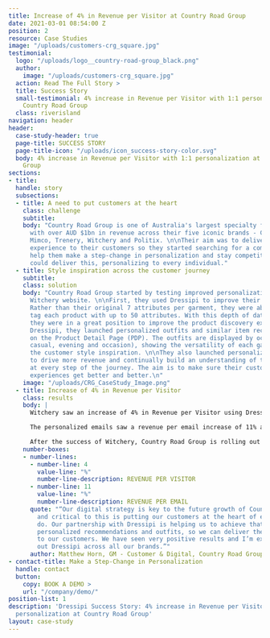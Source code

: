 ```yaml
---
title: Increase of 4% in Revenue per Visitor at Country Road Group
date: 2021-03-01 08:54:00 Z
position: 2
resource: Case Studies
image: "/uploads/customers-crg_square.jpg"
testimonial:
  logo: "/uploads/logo__country-road-group_black.png"
  author:
    image: "/uploads/customers-crg_square.jpg"
  action: Read The Full Story >
  title: Success Story
  small-testimonial: 4% increase in Revenue per Visitor with 1:1 personalization at
    Country Road Group
  class: riverisland
navigation: header
header:
  case-study-header: true
  page-title: SUCCESS STORY
  page-title-icon: "/uploads/icon_success-story-color.svg"
  body: 4% increase in Revenue per Visitor with 1:1 personalization at Country Road
    Group
sections:
- title: 
  handle: story
  subsections:
  - title: A need to put customers at the heart
    class: challenge
    subtitle: 
    body: "Country Road Group is one of Australia's largest specialty fashion retailers
      with over AUD $1bn in revenue across their five iconic brands - Country Road,
      Mimco, Trenery, Witchery and Politix. \n\nTheir aim was to deliver the best
      experience to their customers so they started searching for a company that could
      help them make a step-change in personalization and stay competitive.\n\nDressipi
      could deliver this, personalizing to every individual."
  - title: Style inspiration across the customer journey
    subtitle: 
    class: solution
    body: "Country Road Group started by testing improved personalization on their
      Witchery website. \n\nFirst, they used Dressipi to improve their product tagging.
      Rather than their original 7 attributes per garment, they were able to automatically
      tag each product with up to 50 attributes. With this depth of data in place,
      they were in a great position to improve the product discovery experience.\n\nUsing
      Dressipi, they launched personalized outfits and similar item recommendations
      on the Product Detail Page (PDP). The outfits are displayed by occasion (work,
      casual, evening and occasion), showing the versatility of each garment and giving
      the customer style inspiration. \n\nThey also launched personalized weekly emails
      to drive more revenue and continually build an understanding of their visitors
      at every step of the journey. The aim is to make sure their customers' shopping
      experiences get better and better.\n"
    image: "/uploads/CRG_CaseStudy_Image.png"
  - title: Increase of 4% in Revenue per Visitor
    class: results
    body: |
      Witchery saw an increase of 4% in Revenue per Visitor using Dressipi’s similar items and personalized outfits vs their incumbent provider.

      The personalized emails saw a revenue per email increase of 11% against Witchery’s BAU emails. They are now looking to launch post-purchase emails to show customers what to wear with items they recently bought in a way that works perfectly for them.

      After the success of Witchery, Country Road Group is rolling out Dressipi’s personalized recommendations and outfits for all sister brands.
    number-boxes:
    - number-lines:
      - number-line: 4
        value-line: "%"
        number-line-description: REVENUE PER VISITOR
      - number-line: 11
        value-line: "%"
        number-line-description: REVENUE PER EMAIL
      quote: "“Our digital strategy is key to the future growth of Country Road Group
        and critical to this is putting our customers at the heart of everything we
        do. Our partnership with Dressipi is helping us to achieve that goal by providing
        personalized recommendations and outfits, so we can deliver the best experience
        to our customers. We have seen very positive results and I’m excited to roll
        out Dressipi across all our brands.”"
      author: Matthew Horn, GM - Customer & Digital, Country Road Group
- contact-title: Make a Step-Change in Personalization
  handle: contact
  button:
    copy: BOOK A DEMO >
    url: "/company/demo/"
position-list: 1
description: 'Dressipi Success Story: 4% increase in Revenue per Visitor with 1:1
  personalization at Country Road Group'
layout: case-study
---
```


